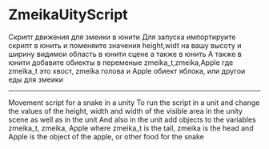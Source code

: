 # ZmeikaUityScript
Скрипт движения для змеики в юнити
Для запуска импортируите скрипт в юнить  и поменяите значения height,widt  на вашу высоту и ширину видимои область в юнити сцене а также в юнить 
А также в юнити добавите обиекты в переменые zmeika_t,zmeika,Apple где zmeika_t это хвост, zmeika голова и Apple обиект яблока, или другои еды для змеики 
__________________________________________________________________________________________________________________________________________________________________

Movement script for a snake in a unity
To run the script in a unit and change the values ​​of the height, width and width of the visible area in the unity scene as well as in the unit
And also in the unit add objects to the variables zmeika_t, zmeika, Apple where zmeika_t is the tail, zmeika is the head and Apple is the object of the apple, or other food for the snake
